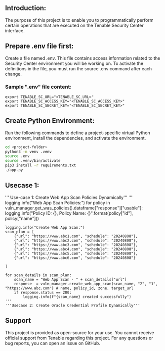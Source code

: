 


## Introduction:

The purpose of this project is to enable you to programmatically perform certain operations that are executed on the Tenable Security Center interface. 
## Prepare .env file first:

Create a file named .env. This file contains access information related to the Security Center environment you will be working on. To activate the definitions in the file, you must run the source .env command after each change.
### Sample ".env" file content: 
```
export TENABLE_SC_URL="<TENABLE_SC_URL>"
export TENABLE_SC_ACCESS_KEY="<TENABLE_SC_ACCESS_KEY>"
export TENABLE_SC_SECRET_KEY="<TENABLE_SC_SECRET_KEY>"
```


## Create Python Environment:

Run the following commands to define a project-specific virtual Python environment, install the dependencies, and activate the environment.

```bash
cd <project-folder>
python3 -m venv .venv
source .env
source .venv/bin/activate
pip3 install -r requirements.txt
./app.py
```



## Usecase 1: 

   ''' Use-case 1: Create Web App Scan Policies Dynamically'''
    '''
    logging.info("Web App Scan Policies:")
    for policy in vuln_manager.get_was_policies().dataframe["response"]["usable"]:
        logging.info("Policy ID: {}, Policy Name: {}".format(policy["id"], policy["name"]))


    logging.info("Create Web App Scan:")
    scan_plan = [
        {"url": "https://www.abc1.com", "schedule": "20240808"},
        {"url": "https://www.abc2.com", "schedule": "20240808"},
        {"url": "https://www.abc3.com", "schedule": "20240808"},
        {"url": "https://www.abc4.com", "schedule": "20240808"},
        {"url": "https://www.abc5.com", "schedule": "20240808"},
        {"url": "https://www.abc6.com", "schedule": "20240808"}

    ]

    for scan_details in scan_plan:
        scan_name = "Web App Scan - " + scan_details["url"]
        response  = vuln_manager.create_web_app_scan(scan_name, "2", "1", "https://www.abc.com") # name, policy_id, zone, target_url
        if response.status == 200:
            logging.info(f"{scan_name} created successfully")
    '''
    '''Usecase 2: Create Oracle Credential Profile Dynamically'''


## Support
This project is provided as open-source for your use. You cannot receive official support from Tenable regarding this project. For any questions or bug reports, you can open an issue on GitHub.